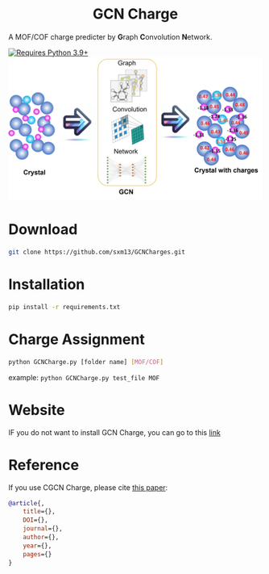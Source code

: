 <h1 align="center">GCN Charge</h1>

<h4 align="center">

</h4>              

A MOF/COF charge predicter by **G**raph **C**onvolution **N**etwork.                           

[![Requires Python 3.9+](https://img.shields.io/badge/Python-3.9+-blue.svg?logo=python&logoColor=white)](https://python.org/downloads)
![Logo](/figs/toc.jpg)              

# Download

```sh
git clone https://github.com/sxm13/GCNCharges.git
```   

# Installation

```sh
pip install -r requirements.txt
```

# Charge Assignment               

```sh
python GCNCharge.py [folder name] [MOF/COF]
```
example: ```python GCNCharge.py test_file MOF```

# Website
IF you do not want to install GCN Charge, you can go to this [link](https://gcn-charge-predicter-mtap.streamlit.app/)                    

# Reference
If you use CGCN Charge, please cite [this paper]():
```bib
@article{,
    title={},
    DOI={},
    journal={},
    author={},
    year={},
    pages={}
}
```
